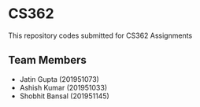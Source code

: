 # CS362 

This repository codes submitted for CS362 Assignments

## Team Members

 - Jatin Gupta (201951073)
 - Ashish Kumar (201951033)
 - Shobhit Bansal (201951145)
